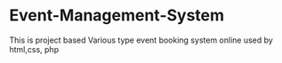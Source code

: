 # Event-Management-System

This is project based Various type event booking system online used by html,css, php 
